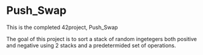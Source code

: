 # Push_Swap
This is the completed 42project, Push_Swap

The goal of this project is to sort a stack of random ingetegers both positive and negative using 2 stacks and a predetermided set of operations. 
